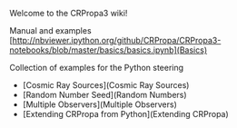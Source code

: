 Welcome to the CRPropa3 wiki!

Manual and examples
[http://nbviewer.ipython.org/github/CRPropa/CRPropa3-notebooks/blob/master/basics/basics.ipynb](Basics)

Collection of examples for the Python steering
 * [Cosmic Ray Sources](Cosmic Ray Sources)
 * [Random Number Seed](Random Numbers)
 * [Multiple Observers](Multiple Observers)
 * [Extending CRPropa from Python](Extending CRPropa)